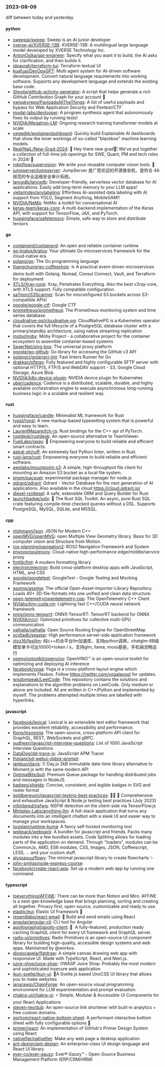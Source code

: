 ### 2023-08-09
diff between today and yesterday

#### python
* [sweepai/sweep](https://github.com/sweepai/sweep): Sweep is an AI junior developer
* [xverse-ai/XVERSE-13B](https://github.com/xverse-ai/XVERSE-13B): XVERSE-13B: A multilingual large language model developed by XVERSE Technology Inc.
* [AntonOsika/gpt-engineer](https://github.com/AntonOsika/gpt-engineer): Specify what you want it to build, the AI asks for clarification, and then builds it.
* [idoavrah/terraform-tui](https://github.com/idoavrah/terraform-tui): Terraform textual UI
* [kuafuai/DevOpsGPT](https://github.com/kuafuai/DevOpsGPT): Multi agent system for AI-driven software development. Convert natural language requirements into working software. Supports any development language and extends the existing base code.
* [Shpota/github-activity-generator](https://github.com/Shpota/github-activity-generator): A script that helps generate a rich GitHub Contribution Graph for your account 🤖
* [swisskyrepo/PayloadsAllTheThings](https://github.com/swisskyrepo/PayloadsAllTheThings): A list of useful payloads and bypass for Web Application Security and Pentest/CTF
* [modal-labs/devlooper](https://github.com/modal-labs/devlooper): A program synthesis agent that autonomously fixes its output by running tests!
* [NVIDIA/Megatron-LM](https://github.com/NVIDIA/Megatron-LM): Ongoing research training transformer models at scale
* [oegedijk/explainerdashboard](https://github.com/oegedijk/explainerdashboard): Quickly build Explainable AI dashboards that show the inner workings of so-called "blackbox" machine learning models.
* [ReaVNaiL/New-Grad-2024](https://github.com/ReaVNaiL/New-Grad-2024): 👋 Hey there new grad🎉! We've put together a collection of full-time job openings for SWE, Quant, PM and tech roles in 2024! 🚀
* [roboflow/supervision](https://github.com/roboflow/supervision): We write your reusable computer vision tools. 💜
* [jumpserver/jumpserver](https://github.com/jumpserver/jumpserver): JumpServer 是广受欢迎的开源堡垒机，是符合 4A 规范的专业运维安全审计系统。
* [lancedb/lancedb](https://github.com/lancedb/lancedb): Developer-friendly, serverless vector database for AI applications. Easily add long-term memory to your LLM apps!
* [vietanhdev/anylabeling](https://github.com/vietanhdev/anylabeling): Effortless AI-assisted data labeling with AI support from YOLO, Segment Anything, MobileSAM!!
* [NVIDIA/NeMo](https://github.com/NVIDIA/NeMo): NeMo: a toolkit for conversational AI
* [keras-team/keras-core](https://github.com/keras-team/keras-core): A multi-backend implementation of the Keras API, with support for TensorFlow, JAX, and PyTorch.
* [huggingface/safetensors](https://github.com/huggingface/safetensors): Simple, safe way to store and distribute tensors

#### go
* [containerd/containerd](https://github.com/containerd/containerd): An open and reliable container runtime
* [go-kratos/kratos](https://github.com/go-kratos/kratos): Your ultimate Go microservices framework for the cloud-native era.
* [golang/go](https://github.com/golang/go): The Go programming language
* [thangchung/go-coffeeshop](https://github.com/thangchung/go-coffeeshop): ☕ A practical event-driven microservices demo built with Golang. Nomad, Consul Connect, Vault, and Terraform for deployment
* [XTLS/Xray-core](https://github.com/XTLS/Xray-core): Xray, Penetrates Everything. Also the best v2ray-core, with XTLS support. Fully compatible configuration.
* [sa7mon/S3Scanner](https://github.com/sa7mon/S3Scanner): Scan for misconfigured S3 buckets across S3-compatible APIs!
* [google/google-ctf](https://github.com/google/google-ctf): Google CTF
* [prometheus/prometheus](https://github.com/prometheus/prometheus): The Prometheus monitoring system and time series database.
* [cloudnative-pg/cloudnative-pg](https://github.com/cloudnative-pg/cloudnative-pg): CloudNativePG is a Kubernetes operator that covers the full lifecycle of a PostgreSQL database cluster with a primary/standby architecture, using native streaming replication
* [moby/moby](https://github.com/moby/moby): Moby Project - a collaborative project for the container ecosystem to assemble container-based systems
* [SagerNet/sing-box](https://github.com/SagerNet/sing-box): The universal proxy platform
* [google/go-github](https://github.com/google/go-github): Go library for accessing the GitHub v3 API
* [golangci/golangci-lint](https://github.com/golangci/golangci-lint): Fast linters Runner for Go
* [drakkan/sftpgo](https://github.com/drakkan/sftpgo): Fully featured and highly configurable SFTP server with optional HTTP/S, FTP/S and WebDAV support - S3, Google Cloud Storage, Azure Blob
* [NVIDIA/k8s-device-plugin](https://github.com/NVIDIA/k8s-device-plugin): NVIDIA device plugin for Kubernetes
* [uber/cadence](https://github.com/uber/cadence): Cadence is a distributed, scalable, durable, and highly available orchestration engine to execute asynchronous long-running business logic in a scalable and resilient way.

#### rust
* [huggingface/candle](https://github.com/huggingface/candle): Minimalist ML framework for Rust
* [typst/typst](https://github.com/typst/typst): A new markup-based typesetting system that is powerful and easy to learn.
* [LaurentMazare/tch-rs](https://github.com/LaurentMazare/tch-rs): Rust bindings for the C++ api of PyTorch.
* [rustdesk/rustdesk](https://github.com/rustdesk/rustdesk): An open-source alternative to TeamViewer.
* [FuelLabs/sway](https://github.com/FuelLabs/sway): 🌴 Empowering everyone to build reliable and efficient smart contracts.
* [astral-sh/ruff](https://github.com/astral-sh/ruff): An extremely fast Python linter, written in Rust.
* [rust-lang/rust](https://github.com/rust-lang/rust): Empowering everyone to build reliable and efficient software.
* [awslabs/mountpoint-s3](https://github.com/awslabs/mountpoint-s3): A simple, high-throughput file client for mounting an Amazon S3 bucket as a local file system.
* [pnpm/pacquet](https://github.com/pnpm/pacquet): experimental package manager for node.js
* [qdrant/qdrant](https://github.com/qdrant/qdrant): Qdrant - Vector Database for the next generation of AI applications. Also available in the cloud https://cloud.qdrant.io/
* [diesel-rs/diesel](https://github.com/diesel-rs/diesel): A safe, extensible ORM and Query Builder for Rust
* [launchbadge/sqlx](https://github.com/launchbadge/sqlx): 🧰 The Rust SQL Toolkit. An async, pure Rust SQL crate featuring compile-time checked queries without a DSL. Supports PostgreSQL, MySQL, SQLite, and MSSQL.

#### cpp
* [nlohmann/json](https://github.com/nlohmann/json): JSON for Modern C++
* [openMVG/openMVG](https://github.com/openMVG/openMVG): open Multiple View Geometry library. Basis for 3D computer vision and Structure from Motion.
* [ros-planning/navigation2](https://github.com/ros-planning/navigation2): ROS2 Navigation Framework and System
* [envoyproxy/envoy](https://github.com/envoyproxy/envoy): Cloud-native high-performance edge/middle/service proxy
* [fmtlib/fmt](https://github.com/fmtlib/fmt): A modern formatting library
* [electron/electron](https://github.com/electron/electron): Build cross-platform desktop apps with JavaScript, HTML, and CSS
* [google/googletest](https://github.com/google/googletest): GoogleTest - Google Testing and Mocking Framework
* [assimp/assimp](https://github.com/assimp/assimp): The official Open-Asset-Importer-Library Repository. Loads 40+ 3D-file-formats into one unified and clean data structure.
* [open-telemetry/opentelemetry-cpp](https://github.com/open-telemetry/opentelemetry-cpp): The OpenTelemetry C++ Client
* [NVlabs/tiny-cuda-nn](https://github.com/NVlabs/tiny-cuda-nn): Lightning fast C++/CUDA neural network framework
* [onnx/onnx-tensorrt](https://github.com/onnx/onnx-tensorrt): ONNX-TensorRT: TensorRT backend for ONNX
* [NVIDIA/nccl](https://github.com/NVIDIA/nccl): Optimized primitives for collective multi-GPU communication
* [valhalla/valhalla](https://github.com/valhalla/valhalla): Open Source Routing Engine for OpenStreetMap
* [scylladb/seastar](https://github.com/scylladb/seastar): High performance server-side application framework
* [ztxz16/fastllm](https://github.com/ztxz16/fastllm): 纯c++的全平台llm加速库，支持python调用，chatglm-6B级模型单卡可达10000+token / s，支持glm, llama, moss基座，手机端流畅运行
* [openvinotoolkit/openvino](https://github.com/openvinotoolkit/openvino): OpenVINO™ is an open-source toolkit for optimizing and deploying AI inference
* [facebook/yoga](https://github.com/facebook/yoga): Yoga is a cross-platform layout engine which implements Flexbox. Follow https://twitter.com/yogalayout for updates.
* [wisdompeak/LeetCode](https://github.com/wisdompeak/LeetCode): This repository contains the solutions and explanations to the algorithm problems on LeetCode. Only medium or above are included. All are written in C++/Python and implemented by myself. The problems attempted multiple times are labelled with hyperlinks.

#### javascript
* [facebook/lexical](https://github.com/facebook/lexical): Lexical is an extensible text editor framework that provides excellent reliability, accessibility and performance.
* [Kong/insomnia](https://github.com/Kong/insomnia): The open-source, cross-platform API client for GraphQL, REST, WebSockets and gRPC.
* [sudheerj/javascript-interview-questions](https://github.com/sudheerj/javascript-interview-questions): List of 1000 JavaScript Interview Questions
* [DataDog/dd-trace-js](https://github.com/DataDog/dd-trace-js): JavaScript APM Tracer
* [thisjam/sd-webui-oldsix-prompt](https://github.com/thisjam/sd-webui-oldsix-prompt): 
* [iamkun/dayjs](https://github.com/iamkun/dayjs): ⏰ Day.js 2kB immutable date-time library alternative to Moment.js with the same modern API
* [OptimalBits/bull](https://github.com/OptimalBits/bull): Premium Queue package for handling distributed jobs and messages in NodeJS.
* [badges/shields](https://github.com/badges/shields): Concise, consistent, and legible badges in SVG and raster format
* [goldbergyoni/javascript-testing-best-practices](https://github.com/goldbergyoni/javascript-testing-best-practices): 📗🌐 🚢 Comprehensive and exhaustive JavaScript & Node.js testing best practices (July 2023)
* [infinitered/nsfwjs](https://github.com/infinitered/nsfwjs): NSFW detection on the client-side via TensorFlow.js
* [Mintplex-Labs/anything-llm](https://github.com/Mintplex-Labs/anything-llm): A full-stack application that turns any documents into an intelligent chatbot with a sleek UI and easier way to manage your workspaces.
* [louislam/uptime-kuma](https://github.com/louislam/uptime-kuma): A fancy self-hosted monitoring tool
* [webpack/webpack](https://github.com/webpack/webpack): A bundler for javascript and friends. Packs many modules into a few bundled assets. Code Splitting allows for loading parts of the application on demand. Through "loaders", modules can be CommonJs, AMD, ES6 modules, CSS, Images, JSON, Coffeescript, LESS, ... and your custom stuff.
* [alyssaxuu/flowy](https://github.com/alyssaxuu/flowy): The minimal javascript library to create flowcharts ✨
* [john-smilga/node-express-course](https://github.com/john-smilga/node-express-course): 
* [facebook/create-react-app](https://github.com/facebook/create-react-app): Set up a modern web app by running one command.

#### typescript
* [toeverything/AFFiNE](https://github.com/toeverything/AFFiNE): There can be more than Notion and Miro. AFFiNE is a next-gen knowledge base that brings planning, sorting and creating all together. Privacy first, open-source, customizable and ready to use.
* [elastic/eui](https://github.com/elastic/eui): Elastic UI Framework 🙌
* [resendlabs/react-email](https://github.com/resendlabs/react-email): 💌 Build and send emails using React
* [angular/angular-cli](https://github.com/angular/angular-cli): CLI tool for Angular
* [apollographql/apollo-client](https://github.com/apollographql/apollo-client): 🚀  A fully-featured, production ready caching GraphQL client for every UI framework and GraphQL server.
* [radix-ui/primitives](https://github.com/radix-ui/primitives): Radix Primitives is an open-source UI component library for building high-quality, accessible design systems and web apps. Maintained by @workos.
* [diogocapela/flatdraw](https://github.com/diogocapela/flatdraw): A simple canvas drawing web app with responsive UI. Made with TypeScript, React, and Next.js.
* [juice-shop/juice-shop](https://github.com/juice-shop/juice-shop): OWASP Juice Shop: Probably the most modern and sophisticated insecure web application
* [ikun-svelte/ikun-ui](https://github.com/ikun-svelte/ikun-ui): 🐔A Svelte.js based UnoCSS UI library that allows you to make websites
* [ianarawjo/ChainForge](https://github.com/ianarawjo/ChainForge): An open-source visual programming environment for LLM experimentation and prompt evaluation.
* [chakra-ui/chakra-ui](https://github.com/chakra-ui/chakra-ui): ⚡️ Simple, Modular & Accessible UI Components for your React Applications
* [steven-tey/dub](https://github.com/steven-tey/dub): An open-source link shortener with built-in analytics + free custom domains.
* [gorhom/react-native-bottom-sheet](https://github.com/gorhom/react-native-bottom-sheet): A performant interactive bottom sheet with fully configurable options 🚀
* [primer/react](https://github.com/primer/react): An implementation of GitHub's Primer Design System using React
* [nativefier/nativefier](https://github.com/nativefier/nativefier): Make any web page a desktop application
* [ant-design/ant-design](https://github.com/ant-design/ant-design): An enterprise-class UI design language and React UI library
* [ever-co/ever-gauzy](https://github.com/ever-co/ever-gauzy): Ever® Gauzy™ - Open-Source Business Management Platform (ERP/CRM/HRM)
